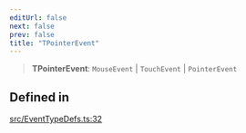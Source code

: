 ```yaml
---
editUrl: false
next: false
prev: false
title: "TPointerEvent"
---
```


> **TPointerEvent**: `MouseEvent` \| `TouchEvent` \| `PointerEvent`

## Defined in

[src/EventTypeDefs.ts:32](https://github.com/fabricjs/fabric.js/blob/5c1240d8b4662e45868dd33f385f941de21c8e9c/src/EventTypeDefs.ts#L32)
